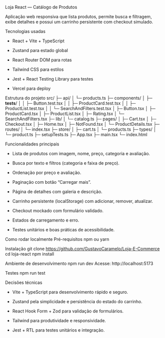 Loja React — Catálogo de Produtos

Aplicação web responsiva que lista produtos, permite busca e filtragem, exibe detalhes e possui um carrinho persistente com checkout simulado.

Tecnologias usadas

- React + Vite + TypeScript

- Zustand para estado global

- React Router DOM para rotas

- Tailwind CSS para estilos

- Jest + React Testing Library para testes

- Vercel para deploy

Estrutura do projeto
src/
├─ api/
│ └─ products.ts
├─ components/
│ ├─ __tests__/
│ │ ├─ Button.test.tsx
│ │ ├─ ProductCard.test.tsx
│ │ ├─ ProductList.test.tsx
│ │ └─ SearchAndFilters.test.tsx
│ ├─ Button.tsx
│ ├─ ProductCard.tsx
│ ├─ ProductList.tsx
│ ├─ Rating.tsx
│ └─ SearchAndFilters.tsx
├─ lib/
│ └─ catalog.ts
├─ pages/
│ ├─ Cart.tsx
│ ├─ Checkout.tsx
│ ├─ Home.tsx
│ ├─ NotFound.tsx
│ └─ ProductDetails.tsx
├─ routes/
│ └─ index.tsx
├─ store/
│ ├─ cart.ts
│ └─ products.ts
├─ types/
│ └─ product.ts
├─ setupTests.ts
├─ App.tsx
├─ main.tsx
└─ index.html

Funcionalidades principais

- Lista de produtos com imagem, nome, preço, categoria e avaliação.

- Busca por texto e filtros (categoria e faixa de preço).

- Ordenação por preço e avaliação.

- Paginação com botão “Carregar mais”.

- Página de detalhes com galeria e descrição.

- Carrinho persistente (localStorage) com adicionar, remover, atualizar.

- Checkout mockado com formulário validado.

- Estados de carregamento e erro.

- Testes unitários e boas práticas de acessibilidade.

Como rodar localmente
Pré-requisitos
npm ou yarn

Instalação
git clone https://github.com/GustavoCaramelo/Loja-E-Commerce
cd loja-react
npm install

Ambiente de desenvolvimento
npm run dev
Acesse: http://localhost:5173

Testes
npm run test

Decisões técnicas

- Vite + TypeScript para desenvolvimento rápido e seguro.

- Zustand pela simplicidade e persistência do estado do carrinho.

- React Hook Form + Zod para validação de formulários.

- Tailwind para produtividade e responsividade.

- Jest + RTL para testes unitários e integração.
